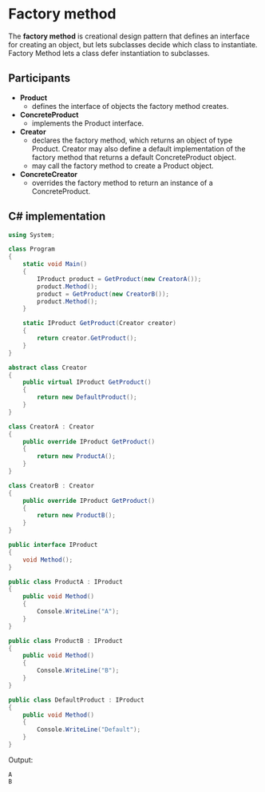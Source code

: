 # Factory method

The **factory method** is creational design pattern that defines an interface for creating an object, but lets subclasses decide which class to instantiate. Factory Method lets a class defer instantiation to subclasses.

## Participants

* **Product**
  * defines the interface of objects the factory method creates.
* **ConcreteProduct**
  * implements the Product interface.
* **Creator**
  * declares the factory method, which returns an object of type Product. Creator may also define a default implementation of the factory method that returns a default ConcreteProduct object.
  * may call the factory method to create a Product object.
* **ConcreteCreator**
  * overrides the factory method to return an instance of a
ConcreteProduct.

## C# implementation

```csharp
using System;

class Program
{
    static void Main()
    {
        IProduct product = GetProduct(new CreatorA());
        product.Method();
        product = GetProduct(new CreatorB());
        product.Method();
    }

    static IProduct GetProduct(Creator creator)
    {
        return creator.GetProduct();
    }
}

abstract class Creator
{
    public virtual IProduct GetProduct()
    {
        return new DefaultProduct();
    }
}

class CreatorA : Creator
{
    public override IProduct GetProduct()
    {
        return new ProductA();
    }
}

class CreatorB : Creator
{
    public override IProduct GetProduct()
    {
        return new ProductB();
    }
}

public interface IProduct
{
    void Method();
}

public class ProductA : IProduct
{
    public void Method()
    {
        Console.WriteLine("A");
    }
}

public class ProductB : IProduct
{
    public void Method()
    {
        Console.WriteLine("B");
    }
}

public class DefaultProduct : IProduct
{
    public void Method()
    {
        Console.WriteLine("Default");
    }
}
```

Output:

```console
A
B
```
